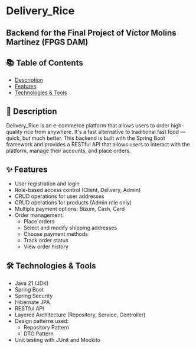 # Delivery_Rice
## Backend for the Final Project of Víctor Molins Martínez (FPGS DAM)

## 📚 Table of Contents

- [Description](#descripción)
- [Features](#características)
- [Technologies & Tools](#tecnologías-y-herramientas)

## 📝 Description
Delivery_Rice is an e-commerce platform that allows users to order high-quality rice from anywhere. It's a fast alternative to traditional fast food — quick, but much better.
This backend is built with the Spring Boot framework and provides a RESTful API that allows users to interact with the platform, manage their accounts, and place orders.

## ✨ Features
- User registration and login
- Role-based access control (Client, Delivery, Admin)
- CRUD operations for user addresses
- CRUD operations for products (Admin role only)
- Multiple payment options: Bizum, Cash, Card
- Order management:
  - Place orders
  - Select and modify shipping addresses
  - Choose payment methods
  - Track order status
  - View order history

## 🛠️ Technologies & Tools
- Java 21 (JDK)
- Spring Boot
- Spring Security
- Hibernate JPA
- RESTful API
- Layered Architecture (Repository, Service, Controller)
- Design patterns used:
  - Repository Pattern
  - DTO Pattern
- Unit testing with JUnit and Mockito
